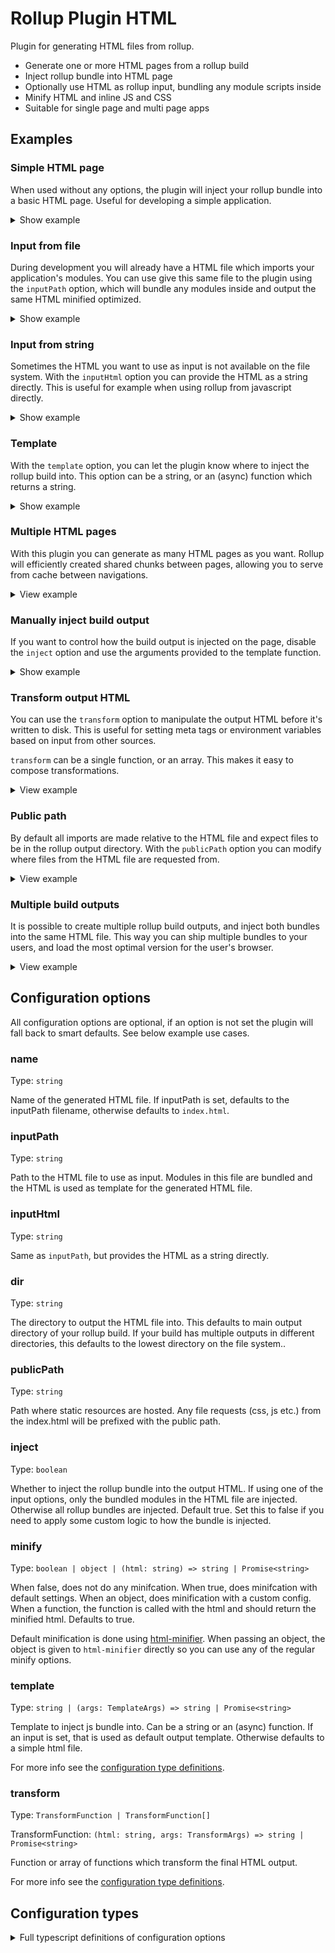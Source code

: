 # Rollup Plugin HTML

Plugin for generating HTML files from rollup.

- Generate one or more HTML pages from a rollup build
- Inject rollup bundle into HTML page
- Optionally use HTML as rollup input, bundling any module scripts inside
- Minify HTML and inline JS and CSS
- Suitable for single page and multi page apps

## Examples

### Simple HTML page

When used without any options, the plugin will inject your rollup bundle into a basic HTML page. Useful for developing a simple application.

<details>

<summary>Show example</summary>

```js
import html from '@open-wc/rollup-plugin-html';
export default {
  input: './my-app.js',
  output: { dir: 'dist' },
  plugins: [html()],
};
```

</details>

### Input from file

During development you will already have a HTML file which imports your application's modules. You can use give this same file to the plugin using the `inputPath` option, which will bundle any modules inside and output the same HTML minified optimized.

<details>

<summary>Show example</summary>

```js
import html from '@open-wc/rollup-plugin-html';
export default {
  plugins: [
    html({
      inputPath: 'index.html',
    }),
  ],
};
```

</details>

### Input from string

Sometimes the HTML you want to use as input is not available on the file system. With the `inputHtml` option you can provide the HTML as a string directly. This is useful for example when using rollup from javascript directly.

<details>

<summary>Show example</summary>

```js
import html from '@open-wc/rollup-plugin-html';
export default {
  plugins: [
    html({
      inputHtml: '<html><script type="module" src="./app.js></script></html>',
    }),
  ],
};
```

</details>

### Template

With the `template` option, you can let the plugin know where to inject the rollup build into. This option can be a string, or an (async) function which returns a string.

<details>

<summary>Show example</summary>

Template as a string:

```js
import html from '@open-wc/rollup-plugin-html';
export default {
  plugins: [
    html({
      template: `
      <html>
        <head><title>My app</title></head>
        <body></body>
      </html>`,
    }),
  ],
};
```

Template as a function:

```js
import fs from 'fs';
import html from '@open-wc/rollup-plugin-html';

export default {
  plugins: [
    html({
      template() {
        return new Promise((resolve) => {
          const indexPath = path.join(__dirname, 'index.html');
          fs.readFile(indexPath, 'utf-8', (err, data) => {
            resolve(data);
          });
        });
      }
    }
  ],
};
```

</details>

### Multiple HTML pages

With this plugin you can generate as many HTML pages as you want. Rollup will efficiently created shared chunks between pages, allowing you to serve from cache between navigations.

<details>
 <summary>View example</summary>

The easiest way is to have the HTML files with module scripts on disk, for each one you can create an instance of the plugin which will bundle the different entrypoints automatically share common code.

By default the output filename is taken from the input filename. If you want to create a specific directory structure you need to provide an explicit name:

```js
import html from '@open-wc/rollup-plugin-html';

export default {
  output: {
    dir: 'dist',
  },
  plugins: [
    html({
      inputPath: './home.html',
    }),
    html({
      inputPath: './about.html',
    }),
    html({
      name: 'articles/a.html',
      inputPath: './articles/a.html',
    }),
    html({
      name: 'articles/b.html',
      inputPath: './articles/b.html',
    }),
    html({
      name: 'articles/c.html',
      inputPath: './articles/c.html',
    }),
  ],
};
```

</details>

### Manually inject build output

If you want to control how the build output is injected on the page, disable the `inject` option and use the arguments provided to the template function.

<details>

<summary>Show example</summary>

With a regular template function:

```js
import html from '@open-wc/rollup-plugin-html';
export default {
  input: './app.js',
  plugins: [
    html({
      name: 'index.html',
      inject: false,
      template({ bundle }) {
        return `
        <html>
          <head>
            ${bundle.entrypoints.map(bundle => e =>
              `<script type="module" src="${e.importPath}"></script>`,
            )}
          </head>
        </html>
      `;
      },
    }),
  ],
};
```

When one of the input options are used, the input html is available in the template function. You can use this to inject the bundle into your existing HTML page:

```js
import html from '@open-wc/rollup-plugin-html';
export default {
  input: './app.js',
  plugins: [
    html({
      inputPath: './index.html',
      inject: false,
      template({ inputHtml, bundle }) {
        return inputHtml.replace(
          '</body>',
          `<script type="module" src="${bundle[0].entrypoints[0].importPath}"></script></body>`,
        );
      },
    }),
  ],
};
```

</details>

### Transform output HTML

You can use the `transform` option to manipulate the output HTML before it's written to disk. This is useful for setting meta tags or environment variables based on input from other sources.

`transform` can be a single function, or an array. This makes it easy to compose transformations.

<details>
  <summary>View example</summary>

Inject language attribute:

```js
import html from '@open-wc/rollup-plugin-html';
export default {
  plugins: [
    html({
      inputPath: './index.html',
      transform: html => html.replace('<html>', '<html lang="en-GB">'),
    }),
  ],
};
```

Inject language attributes and environment variables:

```js
import html from '@open-wc/rollup-plugin-html';
import packageJson from './package.json';

const watchMode = process.env.ROLLUP_WATCH === 'true';

export default {
  plugins: [
    html({
      inputPath: './index.html',
      transform: [
        html => html.replace('<html>', '<html lang="en-GB">'),
        html =>
          html.replace(
            '<head>',
            `<head>
              <script>
                window.ENVIRONMENT = "${watchMode ? 'DEVELOPMENT' : 'PRODUCTION'}";
                window.APP_VERSION = "${packageJson.version}";
              </script>`,
          ),
      ],
    }),
  ],
};
```

</details>

### Public path

By default all imports are made relative to the HTML file and expect files to be in the rollup output directory. With the `publicPath` option you can modify where files from the HTML file are requested from.

<details>
  <summary>View example</summary>

```js
import html from '@open-wc/rollup-plugin-html';

export default {
  plugins: [
    html({
      inputPath: './index.html',
      publicPath: '/static/',
    }),
  ],
};
```

</details>

### Multiple build outputs

It is possible to create multiple rollup build outputs, and inject both bundles into the same HTML file. This way you can ship multiple bundles to your users, and load the most optimal version for the user's browser.

<details>
<summary>View example</summary>

To create multiple outputs in rollup, you need to set the `output` option as an array. For each output, you need to create a child plugin from a main plugin.

```js
import html from '@open-wc/rollup-plugin-html';

const htmlPlugin = html({
  name: 'index.html',
  inject: false,
  template({ inputHtml, bundles }) {
    return `
      <html>
        <body>
          ${bundles[0].entrypoints.map(bundle => e =>
            `<script type="module" src="${e.importPath}"></script>`,
          )}

          <script src="./systemjs.js"></script>
          ${bundles[1].entrypoints.map(bundle => e =>
            `<script nomodule>System.import("${e.importPath}</script>`,
          )}
        </body>
      </html>
    `;
  },
});

export default {
  input: './app.js',
  output: [
    {
      format: 'es',
      dir: 'dist',
      plugins: [htmlPlugin.addOutput()],
    },
    {
      format: 'system',
      dir: 'dist/legacy',
      plugins: [htmlPlugin.addOutput()],
    },
  ],
  plugins: [htmlPlugin],
};
```

</details>

## Configuration options

All configuration options are optional, if an option is not set the plugin will fall back to smart defaults. See below example use cases.

### name

Type: `string`

Name of the generated HTML file. If inputPath is set, defaults to the inputPath filename, otherwise defaults to `index.html`.

### inputPath

Type: `string`

Path to the HTML file to use as input. Modules in this file are bundled and the HTML is used as template for the generated HTML file.

### inputHtml

Type: `string`

Same as `inputPath`, but provides the HTML as a string directly.

### dir

Type: `string`

The directory to output the HTML file into. This defaults to main output directory of your rollup build. If your build has multiple outputs in different directories, this defaults to the lowest directory on the file system..

### publicPath

Type: `string`

Path where static resources are hosted. Any file requests (css, js etc.) from the index.html will be prefixed with the public path.

### inject

Type: `boolean`

Whether to inject the rollup bundle into the output HTML. If using one of the input options, only the bundled modules in the HTML file are injected. Otherwise all rollup bundles are injected. Default true. Set this to false if you need to apply some custom logic to how the bundle is injected.

### minify

Type: `boolean | object | (html: string) => string | Promise<string>`

When false, does not do any minifcation. When true, does minifcation with default settings. When an object, does minification with a custom config. When a function, the function is called with the html and should return the minified html. Defaults to true.

Default minification is done using [html-minifier](https://github.com/kangax/html-minifier). When passing an object, the object is given to `html-minifier` directly so you can use any of the regular minify options.

### template

Type: `string | (args: TemplateArgs) => string | Promise<string>`

Template to inject js bundle into. Can be a string or an (async) function. If an input is set, that is used as default output template. Otherwise defaults to a simple html file.

For more info see the [configuration type definitions](#configuration-types).

### transform

Type: `TransformFunction | TransformFunction[]`

TransformFunction: `(html: string, args: TransformArgs) => string | Promise<string>`

Function or array of functions which transform the final HTML output.

For more info see the [configuration type definitions](#configuration-types).

## Configuration types

<details>

<summary>Full typescript definitions of configuration options</summary>

```ts
import { OutputChunk, OutputOptions, OutputBundle } from 'rollup';

export interface PluginOptions {
  name?: string;
  inputPath?: string;
  inputHtml?: string;
  dir?: string;
  publicPath?: string;
  inject?: boolean;
  minify?: boolean | object | MinifyFunction;
  template?: string | TemplateFunction;
  transform?: TransformFunction | TransformFunction[];
}

export type MinifyFunction = (html: string) => string | Promise<string>;

export interface GeneratedBundle {
  options: OutputOptions;
  bundle: OutputBundle;
}

export interface EntrypointBundle extends GeneratedBundle {
  entrypoints: {
    // path to import the entrypoint, can be used in an import statement
    // or script tag directly
    importPath: string;
    // associated rollup chunk, useful if you need to get more information
    // about the chunk. See the rollup docs for type definitions
    chunk: OutputChunk;
  }[];
}

export interface TemplateArgs {
  // if one of the input options was set, this references the HTML set as input
  inputHtml?: string;
  // the rollup bundle to be injected on the page. if there are multiple
  // rollup output options, this will reference the first bundle
  //
  // if one of the input options was set, only the bundled module script contained
  // in the HTML input are available to be injected in both the bundle and bundles
  // options
  bundle: EntrypointBundle;
  // the rollup bundles to be injected on the page. if there is only one
  // build output options, this will be an array with one option
  bundles: EntrypointBundle[];
}

export interface TransformArgs {
  // see TemplateArgs
  bundle: EntrypointBundle;
  // see TemplateArgs
  bundles: EntrypointBundle[];
}

export type TransformFunction = (html: string, args: TransformArgs) => string | Promise<string>;

export type TemplateFunction = (args: TemplateArgs) => string | Promise<string>;
```

</details>
